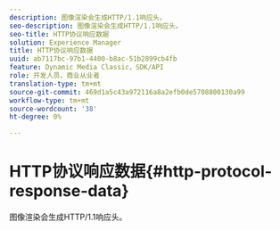 ```yaml
---
description: 图像渲染会生成HTTP/1.1响应头。
seo-description: 图像渲染会生成HTTP/1.1响应头。
seo-title: HTTP协议响应数据
solution: Experience Manager
title: HTTP协议响应数据
uuid: ab7117bc-97b1-4400-b8ac-51b2899cb4fb
feature: Dynamic Media Classic，SDK/API
role: 开发人员，商业从业者
translation-type: tm+mt
source-git-commit: 469d1a5c43a972116a8a2efb0de5708800130a99
workflow-type: tm+mt
source-wordcount: '38'
ht-degree: 0%

---
```



# HTTP协议响应数据{#http-protocol-response-data}

图像渲染会生成HTTP/1.1响应头。

